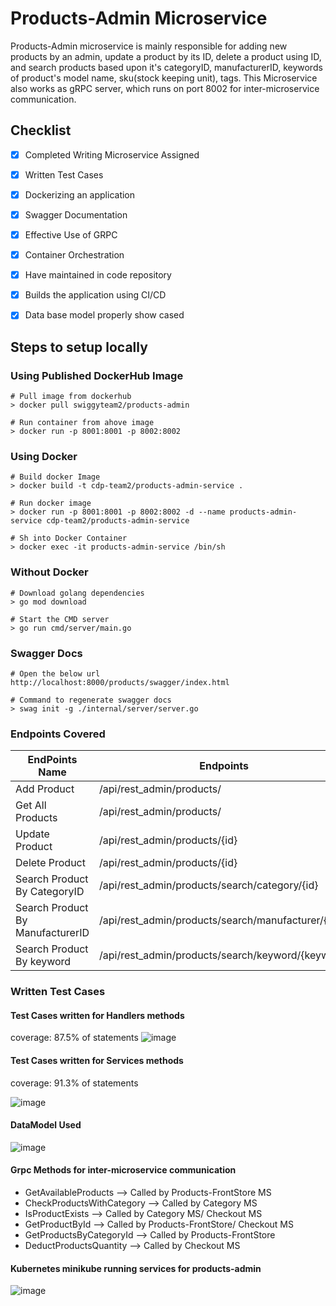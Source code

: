 # Products-Admin Microservice
Products-Admin microservice is mainly responsible for
adding new products by an admin, update a product by its
ID, delete a product using ID, and search products based
upon it's categoryID, manufacturerID, keywords of product's
model name, sku(stock keeping unit), tags.
This Microservice also works as gRPC server, which runs on port
8002 for inter-microservice communication.

## Checklist
- [x] Completed Writing Microservice Assigned
- [x] Written Test Cases
- [x] Dockerizing an application
- [x] Swagger Documentation
- [x] Effective Use of GRPC
- [x] Container Orchestration
- [x] Have maintained in code repository
- [x] Builds the application using CI/CD
- [x] Data base model properly show cased


## Steps to setup locally

### Using Published DockerHub Image
```
# Pull image from dockerhub
> docker pull swiggyteam2/products-admin

# Run container from ahove image
> docker run -p 8001:8001 -p 8002:8002
```
### Using Docker
```
# Build docker Image
> docker build -t cdp-team2/products-admin-service .

# Run docker image
> docker run -p 8001:8001 -p 8002:8002 -d --name products-admin-service cdp-team2/products-admin-service

# Sh into Docker Container
> docker exec -it products-admin-service /bin/sh 
```

### Without Docker
```
# Download golang dependencies
> go mod download

# Start the CMD server
> go run cmd/server/main.go
```

### Swagger Docs
```
# Open the below url
http://localhost:8000/products/swagger/index.html

# Command to regenerate swagger docs
> swag init -g ./internal/server/server.go
```

### Endpoints Covered
| EndPoints Name | Endpoints | Tag | Method |
| -------------- | --------- | --- | -------|
| Add Product    | /api/rest_admin/products/ | Products | POST |
| Get All Products    | /api/rest_admin/products/ | Products | GET  |
| Update Product    | /api/rest_admin/products/{id} | Products | PATCH |
| Delete Product    | /api/rest_admin/products/{id} | Products | DELETE |
| Search Product By CategoryID    | /api/rest_admin/products/search/category/{id} | Search | GET |
| Search Product By ManufacturerID    | /api/rest_admin/products/search/manufacturer/{id} | Search | GET |
| Search Product By keyword    | /api/rest_admin/products/search/keyword/{keyword} | Search | GET |

### Written Test Cases
#### Test Cases written for Handlers methods

coverage: 87.5% of statements
![image](https://user-images.githubusercontent.com/64790109/165352747-bf198621-c920-4cd3-9fa2-13b93058f94b.png)

#### Test Cases written for Services methods
coverage: 91.3% of statements

![image](https://user-images.githubusercontent.com/64790109/165353284-f7357858-dbc6-49a9-8682-ed7a79045ca1.png)

#### DataModel Used
![image](https://user-images.githubusercontent.com/64790109/165353852-bfcc2ec5-5abc-4d37-844d-489d481dcd25.png)

#### Grpc Methods for inter-microservice communication

- GetAvailableProducts --> Called by Products-FrontStore MS
-	CheckProductsWithCategory --> Called by Category MS
-	IsProductExists --> Called by Category MS/ Checkout MS
-	GetProductById --> Called by Products-FrontStore/ Checkout MS
-	GetProductsByCategoryId --> Called by Products-FrontStore
-	DeductProductsQuantity --> Called by Checkout MS

#### Kubernetes minikube running services for products-admin

![image](https://user-images.githubusercontent.com/64790109/165355509-c4f1f93d-5f7b-445b-94ac-e51cdda8b459.png)

